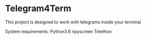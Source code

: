 # Telegram4Term

This project is designed to work with telegrams inside your terminal

System requirements:
Python3.6
npyscreen
Telethon